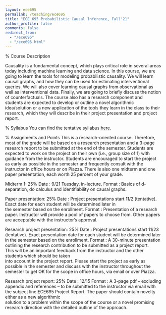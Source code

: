 ```yaml
---
layout: ece695
permalink: /teaching/ece695
title: "ECE 695 Probabilistic Causal Inference, Fall'21"
author_profile: false
comments: false
redirect_from: 
  - "/ece695"
  - "/ece695.html"
---
```


% Course Description

Causality is a fundamental concept, which plays critical role in several areas today including machine learning and data science. In this course, we are going to learn the tools for modeling probabilistic causality. We will learn causal graphs, and how they can be used for estimating interventional queries. We will also cover learning causal graphs from observational as well as interventional data. Finally, we are going to briefly discuss the notion of counterfactuals. The course also has a research component and students are expected to develop or outline a novel algorithmic idea/solution or a new application of the tools they learn in the class to their research, which they will describe in their project presentation and project report. 

% Syllabus
You can find the tentative syllabus [here](https://docs.google.com/viewer?url=https://github.com/mkocaoglu/mkocaoglu.github.io/raw/master/files/ECE695_ProbabilisticCausalInference_Fall2021_Syllabus.pdf). 

% Assignments and Points
This is a research-oriented course. Therefore, most of the grade will be based on a research presentation and a 3-page research report to be submitted at the end of the semester. Students are expected to work on the project on their own (i.e., group size of 1) with guidance from the instructor. Students are encouraged to start the project as early as possible in the semester and frequently consult with the instructor in office hours or on Piazza. There is also one midterm and one paper presentation, each worth 25 percent of your grade.

Midterm 1: 25%
	Date	: 9/21 Tuesday, in-lecture.
Format	: Basics of d-separation, do calculus and identifiability on causal graphs.

Paper presentation: 25%
Date	: Project presentations start 11/2 (tentative). Exact date for each student will be determined later in              
  the semester based on the enrollment. 
Format	: Presentation of a research paper. Instructor will provide a pool of papers to choose from. Other 
  papers are acceptable with the instructor’s approval. 

Research project presentation: 25%
Date	: Project presentations start 11/23 (tentative). Exact presentation date for each student will be
   determined later in the semester based on the enrollment. 
Format	: A 30-minute presentation outlining the research contribution to be submitted as a project report.   
  This will be an important feedback from the instructor and the other students which should be taken   
  into account in the project report. Please start the project as early as possible in the semester and 
  discuss with the instructor throughout the semester to get OK for the scope in office hours, via email 
  or over Piazza. 

Research project report: 25%
	Date	: 12/15
	Format	: A 3-page pdf – excluding appendix and references – to be submitted to the instructor via email with
  the subject line ECE695 Project Report. The paper should contain novelty either as a new algorithmic   
  solution to a problem within the scope of the course or a novel promising research direction with 
  the detailed outline of the approach. 
